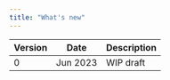 ```yaml
---
title: "What's new"
---
```


| Version | Date     | Description   |
|---------|----------|---------------|
| 0       | Jun 2023 | WIP draft     |